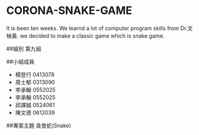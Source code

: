 # CORONA-SNAKE-GAME
It is been ten weeks. We learnd a lot of computer program skills from Dr.文楨黃.
we decided to make a classic game which is snake game.

##組別
第九組

##小組成員
+ 楊登行 0413078
+ 周士郁 0313090
+ 李承翰 0552025
+ 李承翰 0552025
+ 邱譯誠 0524061
+ 陳文德 0612039

##專案主題
貪食蛇(Snake)

